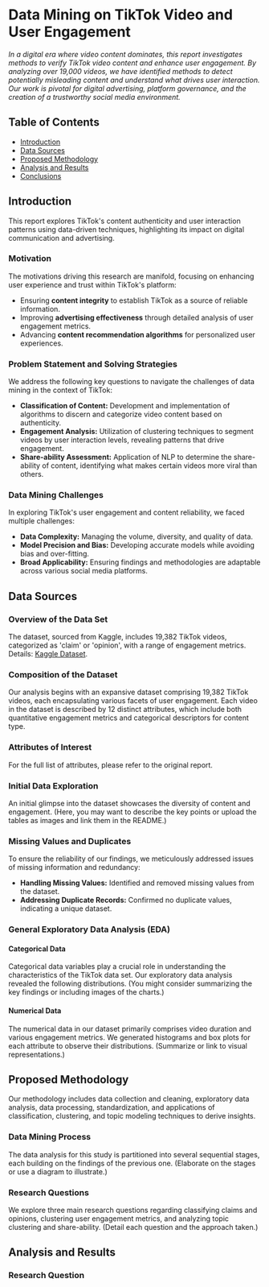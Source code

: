 # Data Mining on TikTok Video and User Engagement

*In a digital era where video content dominates, this report investigates methods to verify TikTok video content and enhance user engagement. By analyzing over 19,000 videos, we have identified methods to detect potentially misleading content and understand what drives user interaction. Our work is pivotal for digital advertising, platform governance, and the creation of a trustworthy social media environment.*

## Table of Contents
- [Introduction](#introduction)
- [Data Sources](#data-sources)
- [Proposed Methodology](#proposed-methodology)
- [Analysis and Results](#analysis-and-results)
- [Conclusions](#conclusions)

## Introduction
This report explores TikTok's content authenticity and user interaction patterns using data-driven techniques, highlighting its impact on digital communication and advertising.

### Motivation
The motivations driving this research are manifold, focusing on enhancing user experience and trust within TikTok's platform:
- Ensuring **content integrity** to establish TikTok as a source of reliable information.
- Improving **advertising effectiveness** through detailed analysis of user engagement metrics.
- Advancing **content recommendation algorithms** for personalized user experiences.

### Problem Statement and Solving Strategies
We address the following key questions to navigate the challenges of data mining in the context of TikTok:
- **Classification of Content:** Development and implementation of algorithms to discern and categorize video content based on authenticity.
- **Engagement Analysis:** Utilization of clustering techniques to segment videos by user interaction levels, revealing patterns that drive engagement.
- **Share-ability Assessment:** Application of NLP to determine the share-ability of content, identifying what makes certain videos more viral than others.

### Data Mining Challenges
In exploring TikTok's user engagement and content reliability, we faced multiple challenges:
- **Data Complexity:** Managing the volume, diversity, and quality of data.
- **Model Precision and Bias:** Developing accurate models while avoiding bias and over-fitting.
- **Broad Applicability:** Ensuring findings and methodologies are adaptable across various social media platforms.

## Data Sources
### Overview of the Data Set
The dataset, sourced from Kaggle, includes 19,382 TikTok videos, categorized as 'claim' or 'opinion', with a range of engagement metrics. Details: [Kaggle Dataset](https://www.kaggle.com/datasets/yakhyojon/tiktok/data).

### Composition of the Dataset
Our analysis begins with an expansive dataset comprising 19,382 TikTok videos, each encapsulating various facets of user engagement. Each video in the dataset is described by 12 distinct attributes, which include both quantitative engagement metrics and categorical descriptors for content type.

### Attributes of Interest
For the full list of attributes, please refer to the original report.

### Initial Data Exploration
An initial glimpse into the dataset showcases the diversity of content and engagement. (Here, you may want to describe the key points or upload the tables as images and link them in the README.)

### Missing Values and Duplicates
To ensure the reliability of our findings, we meticulously addressed issues of missing information and redundancy:
- **Handling Missing Values:** Identified and removed missing values from the dataset.
- **Addressing Duplicate Records:** Confirmed no duplicate values, indicating a unique dataset.

### General Exploratory Data Analysis (EDA)
#### Categorical Data
Categorical data variables play a crucial role in understanding the characteristics of the TikTok data set. Our exploratory data analysis revealed the following distributions. (You might consider summarizing the key findings or including images of the charts.)

#### Numerical Data
The numerical data in our dataset primarily comprises video duration and various engagement metrics. We generated histograms and box plots for each attribute to observe their distributions. (Summarize or link to visual representations.)

## Proposed Methodology
Our methodology includes data collection and cleaning, exploratory data analysis, data processing, standardization, and applications of classification, clustering, and topic modeling techniques to derive insights.

### Data Mining Process
The data analysis for this study is partitioned into several sequential stages, each building on the findings of the previous one. (Elaborate on the stages or use a diagram to illustrate.)

### Research Questions
We explore three main research questions regarding classifying claims and opinions, clustering user engagement metrics, and analyzing topic clustering and share-ability. (Detail each question and the approach taken.)

## Analysis and Results
### Research Question 
